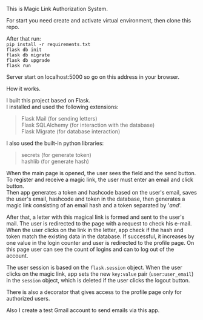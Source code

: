 This is Magic Link Authorization System.

For start you need create and activate virtual environment, then clone this repo.  

After that run:  
`pip install -r requirements.txt`  
`flask db init`  
`flask db migrate`  
`flask db upgrade`  
`flask run`

Server start on <a>localhost:5000</a> so go on this address in your browser.  

How it works.  

I built this project based on Flask.  
I installed and used the following extensions:  
>Flask Mail (for sending letters)  
>Flask SQLAlchemy (for interaction with the database)  
>Flask Migrate (for database interaction)  

I also used the built-in python libraries:  
>secrets (for generate token)  
>hashlib (for generate hash)  


When the main page is opened, the user sees the field and the send button. To register and receive a magic link, the user must enter an email and click button.  
Then app generates a token and hashcode based on the user's email, saves the user's email, hashcode and token in the database, then generates a magic link consisting of an email hash and a token separated by '_and_'.  

After that, a letter with this magical link is formed and sent to the user's mail. The user is redirected to the page with a request to check his e-mail.  
When the user clicks on the link in the letter, app check if the hash and token match the existing data in the database. If successful, it increases by one value in the login counter and user is redirected to the profile page. On this page user can see the count of logins and can to log out of the account.  

The user session is based on the `flask.session` object. When the user clicks on the magic link, app sets the new `key:value` pair (`user:user_email`) in the `session` object, which is deleted if the user clicks the logout button. 

There is also a decorator that gives access to the profile page only for authorized users.  

Also I create a test Gmail account to send emails via this app.

